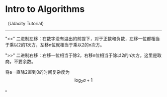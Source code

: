 # Intro to Algorithms 
（Udacity Tutorial）

---

"<<" 二进制左移：在数字没有溢出的前提下，对于正数和负数，左移一位都相当于乘以2的1次方，左移n位就相当于乘以2的n次方。

">>" 二进制右移：右移一位相当于除2，右移n位相当于除以2的n次方。这里是取商，不要余数。

将a一直除2直到0的时间复杂度为$$\log_2a + 1$$。
